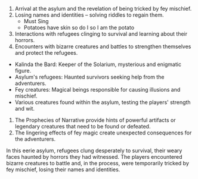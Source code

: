 
1. Arrival at the asylum and the revelation of being tricked by fey mischief.
2. Losing names and identities – solving riddles to regain them.
    - Must Sing
    - Potatoes have skin so do I so I am the potato
3. Interactions with refugees clinging to survival and learning about their horrors.
4. Encounters with bizarre creatures and battles to strengthen themselves and protect the refugees.

- Kalinda the Bard: Keeper of the Solarium, mysterious and enigmatic figure.
- Asylum's refugees: Haunted survivors seeking help from the adventurers.
- Fey creatures: Magical beings responsible for causing illusions and mischief.
- Various creatures found within the asylum, testing the players' strength and wit.

1. The Prophecies of Narrative provide hints of powerful artifacts or legendary creatures that need to be found or defeated.
2. The lingering effects of fey magic create unexpected consequences for the adventurers.



In this eerie asylum, refugees clung desperately to survival, their weary faces haunted by horrors they had witnessed. The players encountered bizarre creatures to battle and, in the process, were temporarily tricked by fey mischief, losing their names and identities.